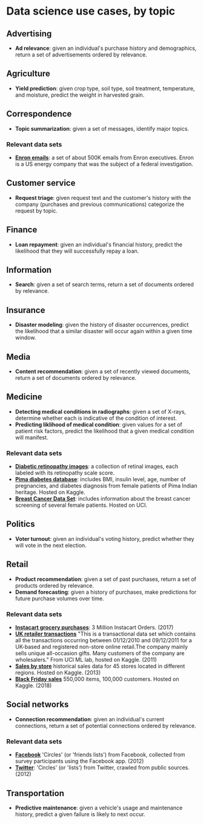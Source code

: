 # Data science use cases, by topic

## Advertising
* **Ad relevance**: given an individual's purchase history and demographics, return a set of advertisements ordered by relevance.

## Agriculture
* **Yield prediction**: given crop type, soil type, soil treatment, temperature, and moisture, predict the weight in harvested grain. 

## Correspondence
* **Topic summarization**: given a set of messages, identify major topics.

### Relevant data sets
* **[Enron emails](https://www.cs.cmu.edu/~./enron/)**: a set of about 500K emails from Enron executives. Enron is a US energy company that was the subject of a federal investigation.

## Customer service
* **Request triage**: given request text and the customer's history with the company (purchases and previous communications) categorize the request by topic. 

## Finance
* **Loan repayment**: given an individual's financial history, predict the likelihood that they will successfully repay a loan.

## Information
* **Search**: given a set of search terms, return a set of documents ordered by relevance. 

## Insurance
* **Disaster modeling**: given the history of disaster occurrences, predict the likelihood that a similar disaster will occur again within a given time window.

## Media
* **Content recommendation**: given a set of recently viewed documents, return a set of documents ordered by relevance.

## Medicine
* **Detecting medical conditions in radiographs**: given a set of X-rays, determine whether each is indicative of the condition of interest.
* **Predicting liklihood of medical condition**: given values for a set of patient risk factors, predict the likelihood that a given medical condition will manifest.

### Relevant data sets
* **[Diabetic retinopathy images](https://www.kaggle.com/c/diabetic-retinopathy-detection/data)**: a collection of retinal images, each labeled with its retinopathy scale score.
* **[Pima diabetes database](https://www.kaggle.com/uciml/pima-indians-diabetes-database)**: includes BMI, insulin level, age, number of pregnancies, and diabetes diagnosis from female patients of Pima Indian heritage. Hosted on Kaggle.
* **[Breast Cancer Data Set](http://archive.ics.uci.edu/ml/datasets/Breast+Cancer)**: includes information about the breast cancer screening of several female patients. Hosted on UCI. 

## Politics
* **Voter turnout**: given an individual's voting history, predict whether they will vote in the next election.

## Retail
* **Product recommendation**: given a set of past purchases, return a set of products ordered by relevance.
* **Demand forecasting**: given a history of purchases, make predictions for future purchase volumes over time.

### Relevant data sets
* **[Instacart grocery purchases](https://www.instacart.com/datasets/grocery-shopping-2017)**: 3 Million Instacart Orders. (2017)
* **[UK retailer transactions](https://www.kaggle.com/carrie1/ecommerce-data)** "This is a transactional data set which contains all the transactions occurring between 01/12/2010 and 09/12/2011 for a UK-based and registered non-store online retail.The company mainly sells unique all-occasion gifts. Many customers of the company are wholesalers." From UCI ML lab, hosted on Kaggle. (2011)
* **[Sales by store](https://www.kaggle.com/manjeetsingh/retaildataset)** historical sales data for 45 stores located in different regions. Hosted on Kaggle. (2013)
* **[Black Friday sales](https://www.kaggle.com/mehdidag/black-friday)** 550,000 items, 100,000 customers. Hosted on Kaggle. (2018)

## Social networks
* **Connection recommendation**: given an individual's current connections, return a set of potential connections ordered by relevance.
### Relevant data sets
* **[Facebook](https://snap.stanford.edu/data/ego-Facebook.html)** 'Circles' (or 'friends lists') from Facebook, collected from survey participants using the Facebook app. (2012)
* **[Twitter](https://snap.stanford.edu/data/ego-Twitter.html)**:  'Circles' (or 'lists') from Twitter, crawled from public sources. (2012)

## Transportation
* **Predictive maintenance**: given a vehicle's usage and maintenance history, predict a given failure is likely to next occur.

